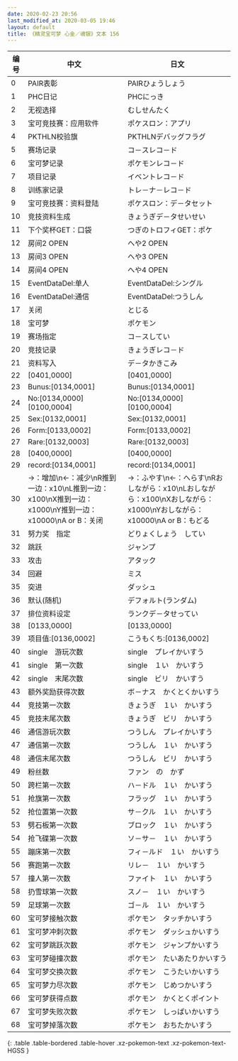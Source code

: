 ```yaml
---
date: 2020-02-23 20:56
last_modified_at: 2020-03-05 19:46
layout: default
title: 《精灵宝可梦 心金／魂银》文本 156
---
```

| 编号 | 中文 | 日文 |
| ---- | ---- | ---- |
| 0 | PAIR表彰 | PAIRひょうしょう |
| 1 | PHC日记 | PHCにっき |
| 2 | 无视选择 | むしせんたく |
| 3 | 宝可竞技赛：应用软件 | ポケスロン：アプリ |
| 4 | PKTHLN校验旗 | PKTHLNデバッグフラグ |
| 5 | 赛场记录 | コ－スレコ－ド |
| 6 | 宝可梦记录 | ポケモンレコ－ド |
| 7 | 项目记录 | イベントレコ－ド |
| 8 | 训练家记录 | トレ－ナ－レコ－ド |
| 9 | 宝可竞技赛：资料登陆 | ポケスロン：デ－タセット |
| 10 | 竞技资料生成 | きょうぎデ－タせいせい |
| 11 | 下个奖杯GET：口袋 | つぎのトロフィGET：ポケ |
| 12 | 房间2 OPEN | へや2 OPEN |
| 13 | 房间3 OPEN | へや3 OPEN |
| 14 | 房间4 OPEN | へや4 OPEN |
| 15 | EventDataDel:单人 | EventDataDel:シングル |
| 16 | EventDataDel:通信 | EventDataDel:つうしん |
| 17 | 关闭 | とじる |
| 18 | 宝可梦 | ポケモン |
| 19 | 赛场指定 | コ－スしてい |
| 20 | 竞技记录 | きょうぎレコ－ド |
| 21 | 资料写入 | デ－タかきこみ |
| 22 | [0401,0000] | [0401,0000] |
| 23 | Bunus:[0134,0001] | Bunus:[0134,0001] |
| 24 | No:[0134,0000] [0100,0004] | No:[0134,0000] [0100,0004] |
| 25 | Sex:[0132,0001] | Sex:[0132,0001] |
| 26 | Form:[0133,0002] | Form:[0133,0002] |
| 27 | Rare:[0132,0003] | Rare:[0132,0003] |
| 28 | [0400,0000] | [0400,0000] |
| 29 |  record:[0134,0001] |  record:[0134,0001] |
| 30 | →：增加\n←：减少\nR推到一边：x10\nL推到一边：x100\nX推到一边：x1000\nY推到一边：x10000\nA or B：关闭 | →：ふやす\n←：へらす\nRおしながら：x10\nLおしながら：x100\nXおしながら：x1000\nYおしながら：x10000\nA or B：もどる |
| 31 | 努力奖　指定 | どりょくしょう　してい |
| 32 | 跳跃 | ジャンプ |
| 33 | 攻击 | アタック |
| 34 | 回避 | ミス |
| 35 | 突进 | ダッシュ |
| 36 | 默认(随机) | デフォルト(ランダム) |
| 37 | 排位资料设定 | ランクデ－タせってい |
| 38 | [0133,0000] | [0133,0000] |
| 39 | 项目值:[0136,0002] | こうもくち:[0136,0002] |
| 40 | single　游玩次数 | single　プレイかいすう |
| 41 | single　第一次数 | single　１い　かいすう |
| 42 | single　末尾次数 | single　ビリ　かいすう |
| 43 | 额外奖励获得次数 | ボ－ナス　かくとくかいすう |
| 44 | 竞技第一次数 | きょうぎ　１い　かいすう |
| 45 | 竞技末尾次数 | きょうぎ　ビリ　かいすう |
| 46 | 通信游玩次数 | つうしん　プレイかいすう |
| 47 | 通信第一次数 | つうしん　１い　かいすう |
| 48 | 通信末尾次数 | つうしん　ビリ　かいすう |
| 49 | 粉丝数 | ファン　の　かず |
| 50 | 跨栏第一次数 | ハ－ドル　１い　かいすう |
| 51 | 抢旗第一次数 | フラッグ　１い　かいすう |
| 52 | 抢位置第一次数 | サ－クル　１い　かいすう |
| 53 | 劈石板第一次数 | ブロック　１い　かいすう |
| 54 | 抢飞碟第一次数 | ソ－サ－　１い　かいすう |
| 55 | 蹦床第一次数 | フィ－ルド　１い　かいすう |
| 56 | 赛跑第一次数 | リレ－　１い　かいすう |
| 57 | 撞人第一次数 | ファイト　１い　かいすう |
| 58 | 扔雪球第一次数 | スノ－　１い　かいすう |
| 59 | 足球第一次数 | ゴ－ル　１い　かいすう |
| 60 | 宝可梦接触次数 | ポケモン　タッチかいすう |
| 61 | 宝可梦冲刺次数 | ポケモン　ダッシュかいすう |
| 62 | 宝可梦跳跃次数 | ポケモン　ジャンプかいすう |
| 63 | 宝可梦碰撞次数 | ポケモン　たいあたりかいすう |
| 64 | 宝可梦交换次数 | ポケモン　こうたいかいすう |
| 65 | 宝可梦力尽次数 | ポケモン　じめつかいすう |
| 66 | 宝可梦获得点数 | ポケモン　かくとくポイント |
| 67 | 宝可梦失败次数 | ポケモン　しっぱいかいすう |
| 68 | 宝可梦掉落次数 | ポケモン　おちたかいすう |
{: .table .table-bordered .table-hover .xz-pokemon-text .xz-pokemon-text-HGSS }